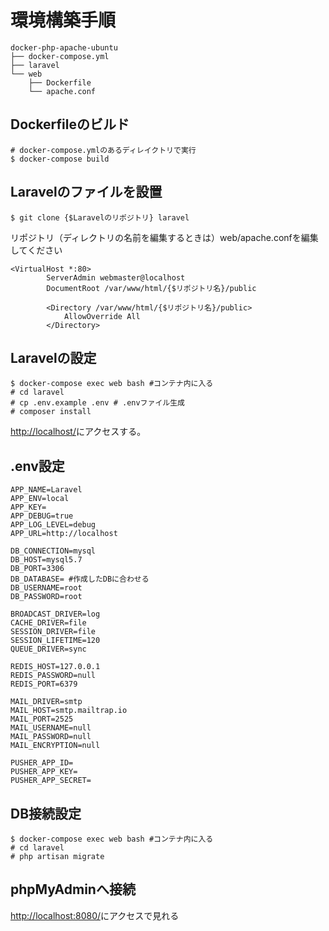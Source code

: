 # 環境構築手順

```docker-php-apache-ubuntu
docker-php-apache-ubuntu
├── docker-compose.yml
├── laravel
└── web
    ├── Dockerfile
    └── apache.conf
```

## Dockerfileのビルド

```console
# docker-compose.ymlのあるディレイクトリで実行
$ docker-compose build
```

## Laravelのファイルを設置

```console
$ git clone {$Laravelのリポジトリ} laravel
```

リポジトリ（ディレクトリの名前を編集するときは）web/apache.confを編集してください
```
<VirtualHost *:80>
        ServerAdmin webmaster@localhost
        DocumentRoot /var/www/html/{$リポジトリ名}/public

        <Directory /var/www/html/{$リポジトリ名}/public>
            AllowOverride All
        </Directory> 
```

## Laravelの設定

```console
$ docker-compose exec web bash #コンテナ内に入る
# cd laravel
# cp .env.example .env # .envファイル生成
# composer install
```

[http://localhost/](http://localhost/)にアクセスする。

## .env設定

```
APP_NAME=Laravel
APP_ENV=local
APP_KEY=
APP_DEBUG=true
APP_LOG_LEVEL=debug
APP_URL=http://localhost

DB_CONNECTION=mysql
DB_HOST=mysql5.7
DB_PORT=3306
DB_DATABASE= #作成したDBに合わせる 
DB_USERNAME=root
DB_PASSWORD=root

BROADCAST_DRIVER=log
CACHE_DRIVER=file
SESSION_DRIVER=file
SESSION_LIFETIME=120
QUEUE_DRIVER=sync

REDIS_HOST=127.0.0.1
REDIS_PASSWORD=null
REDIS_PORT=6379

MAIL_DRIVER=smtp
MAIL_HOST=smtp.mailtrap.io
MAIL_PORT=2525
MAIL_USERNAME=null
MAIL_PASSWORD=null
MAIL_ENCRYPTION=null

PUSHER_APP_ID=
PUSHER_APP_KEY=
PUSHER_APP_SECRET=
```

## DB接続設定

```
$ docker-compose exec web bash #コンテナ内に入る
# cd laravel
# php artisan migrate
```

## phpMyAdminへ接続

[http://localhost:8080/](http://localhost:8080/)にアクセスで見れる
